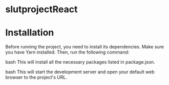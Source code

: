 # slutprojectReact

# Installation
Before running the project, you need to install its dependencies. Make sure you have Yarn installed. Then, run the following command:

bash
<yarn install>
This will install all the necessary packages listed in package.json.

bash
<yarn start>
This will start the development server and open your default web browser to the project's URL.
